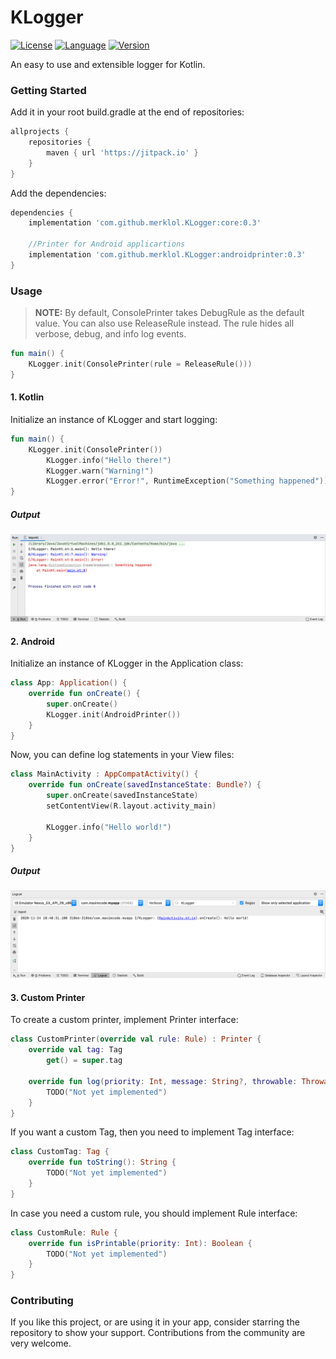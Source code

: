 # KLogger

[![License](https://img.shields.io/badge/license-MIT-green.svg)](LICENSE.md)
[![Language](https://img.shields.io/badge/language%3A-Kotlin-blue)](https://kotlinlang.org)
[![Version](https://jitpack.io/v/merklol/KLogger.svg)](https://jitpack.io/#merklol/RxMvi)

An easy to use and extensible logger for Kotlin.

### Getting Started

Add it in your root build.gradle at the end of repositories:

```groovy
allprojects {
    repositories {
        maven { url 'https://jitpack.io' }
    }
}
```

Add the dependencies:

```groovy
dependencies {
    implementation 'com.github.merklol.KLogger:core:0.3'

    //Printer for Android applicartions
    implementation 'com.github.merklol.KLogger:androidprinter:0.3'
}
```

### Usage

> **NOTE:**  By default, ConsolePrinter takes DebugRule as the default value. You can also use ReleaseRule instead. 
The rule hides all verbose, debug, and info log events.

```kotlin
fun main() {
    KLogger.init(ConsolePrinter(rule = ReleaseRule()))
}
```

#### 1. Kotlin

Initialize an instance of KLogger and start logging:

```kotlin
fun main() {
    KLogger.init(ConsolePrinter())
        KLogger.info("Hello there!")
        KLogger.warn("Warning!")
        KLogger.error("Error!", RuntimeException("Something happened"))
}
```

##### Output
![Example 1](ex1.png)

#### 2. Android

Initialize an instance of KLogger in the Application class:

```kotlin
class App: Application() {
    override fun onCreate() {
        super.onCreate()
        KLogger.init(AndroidPrinter())
    }
}
```

Now, you can define log statements in your View files:

```kotlin
class MainActivity : AppCompatActivity() {
    override fun onCreate(savedInstanceState: Bundle?) {
        super.onCreate(savedInstanceState)
        setContentView(R.layout.activity_main)

        KLogger.info("Hello world!")
    }
}
```

##### Output
![Example 1](ex2.png)



#### 3. Custom Printer

To create a custom printer, implement Printer interface:

```kotlin
class CustomPrinter(override val rule: Rule) : Printer {
    override val tag: Tag
        get() = super.tag
    
    override fun log(priority: Int, message: String?, throwable: Throwable?) {
        TODO("Not yet implemented")
    }
}
```

If you want a custom Tag, then you need to implement Tag interface:

```kotlin
class CustomTag: Tag {
    override fun toString(): String {
        TODO("Not yet implemented")
    }
}
```

In case you need a custom rule, you should implement Rule interface:

```kotlin
class CustomRule: Rule {
    override fun isPrintable(priority: Int): Boolean {
        TODO("Not yet implemented")
    }
}
```

### Contributing

If you like this project, or are using it in your app, consider starring the repository to show your support. 
Contributions from the community are very welcome.